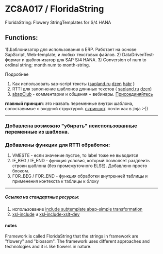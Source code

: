 # ZC8A017 / FloridaString
FloridaString: Flowery StringTemplates for S/4 HANA

## Functions:
1)Шаблонизатор для использования в ERP. Работает на основе SapScript, Web-template, и любых текстовых файлов.
2) DataDrivenTest-формат и шаблонизатор для SAP S/4 HANA.
3) Conversion of num to ordinal string; month num to month-string.

Подробнее
1) Как использовать sap-script тексты ([sapland.ru](https://sappro.sapland.ru/publications/vlozhennie-texti-kak-vozmozhnosti-dlya-kompozitsii-razdeleniya-na-chasti-v-dlinn.html) [dzen](https://dzen.ru/a/ZtsCgjkvRgtUwfHz) [habr](https://habr.com/ru/articles/841422/) )
2) RTTI для заполнение шаблонов длинных текстов ( [sapland.ru](https://sappro.sapland.ru/author-column/21773) [dzen](https://dzen.ru/a/Z27d3qZuuGeS9WFv))
3) [abapClub](https://t.me/ABAPclub) - комментарии и общения + вебинары. [Присоединяйтесь](https://t.me/ABAPclub)

**главный принцип**: это назвать переменные внутри шаблона, сопоставимые с входной структурой. [скриншот](https://github.com/OlegBash599/ZC8A017/blob/main/pict_rtti_sapscript.png). почти как в jinja :-))

------------------
### Добавлена возможно "убирать" неиспользованные переменные из шаблона.
### Добавлены функции для RTTI обработки:
1) VMESTE - если значение пустое, то label тоже не выводится
2) IF_BEG / IF_END - функция условия, который позволяет раздлеить строки шаблона (без промежуточного ELSE). Добавлено просто блоком.
3) FOR_BEG / FOR_END - функция обработки внутренней таблицы и применения контекста к таблицы к блоку
--------------

##### Ссылка на стандартные ресурсы:
1) использование [include subtemplate abap-simple transformation](https://help.sap.com/doc/abapdocu_752_index_htm/7.52/en-US/abenst_tt_include.htm)
2) [xsl-include](https://developer.mozilla.org/en-US/docs/Web/XSLT/Element/include) и [xsl-include-xslt-dev](https://xsltdev.ru/xslt/xsl-include/)

#### notes
Framework is called FloridaString that the strings in framework are "flowery" and "blossom". The framework uses different approaches and technologies and it is like flowers in nature.
